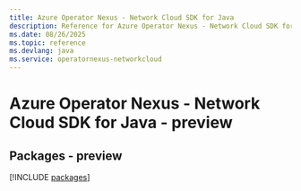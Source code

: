 ```yaml
---
title: Azure Operator Nexus - Network Cloud SDK for Java
description: Reference for Azure Operator Nexus - Network Cloud SDK for Java
ms.date: 08/26/2025
ms.topic: reference
ms.devlang: java
ms.service: operatornexus-networkcloud
---
```

# Azure Operator Nexus - Network Cloud SDK for Java - preview
## Packages - preview
[!INCLUDE [packages](operator-nexus---network-cloud-index.md)]